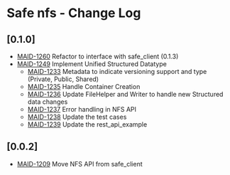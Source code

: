 # Safe nfs - Change Log

## [0.1.0]
- [MAID-1260](https://maidsafe.atlassian.net/browse/MAID-1260) Refactor to interface with safe_client (0.1.3)
- [MAID-1249](https://maidsafe.atlassian.net/browse/MAID-1249) Implement Unified Structured Datatype
    - [MAID-1233](https://maidsafe.atlassian.net/browse/MAID-1233) Metadata to indicate versioning support and type (Private, Public, Shared)
    - [MAID-1235](https://maidsafe.atlassian.net/browse/MAID-1235) Handle Container Creation
    - [MAID-1236](https://maidsafe.atlassian.net/browse/MAID-1236) Update FileHelper and Writer to handle new Structured data changes
    - [MAID-1237](https://maidsafe.atlassian.net/browse/MAID-1237) Error handling in NFS API
    - [MAID-1238](https://maidsafe.atlassian.net/browse/MAID-1238) Update the test cases
    - [MAID-1239](https://maidsafe.atlassian.net/browse/MAID-1239) Update the rest_api_example

## [0.0.2]
- [MAID-1209](https://maidsafe.atlassian.net/browse/MAID-1209) Move NFS API from safe_client
